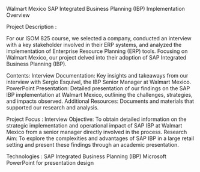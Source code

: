 Walmart Mexico SAP Integrated Business Planning (IBP) Implementation Overview 

Project Description :

For our ISOM 825 course, we selected a company, conducted an interview with a key stakeholder involved in their ERP systems, and analyzed the implementation of Enterprise Resource Planning (ERP) tools. Focusing on Walmart Mexico, our project delved into their adoption of SAP Integrated Business Planning (IBP).

Contents: 
Interview Documentation: Key insights and takeaways from our interview with Sergio Esquivel, the IBP Senior Manager at Walmart Mexico.
PowerPoint Presentation: Detailed presentation of our findings on the SAP IBP implementation at Walmart Mexico, outlining the challenges, strategies, and impacts observed.
Additional Resources: Documents and materials that supported our research and analysis.

Project Focus :
Interview Objective: To obtain detailed information on the strategic implementation and operational impact of SAP IBP at Walmart Mexico from a senior manager directly involved in the process.
Research Aim: To explore the complexities and advantages of SAP IBP in a large retail setting and present these findings through an academic presentation.

Technologies :
SAP Integrated Business Planning (IBP)
Microsoft PowerPoint for presentation design
